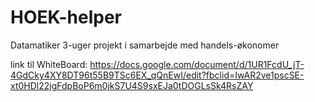 # HOEK-helper
Datamatiker 3-uger projekt i samarbejde med handels-økonomer

link til WhiteBoard:
https://docs.google.com/document/d/1UR1FcdU_jT-4GdCky4XY8DT96t55B9TSc6EX_qQnEwI/edit?fbclid=IwAR2ve1pscSE-xt0HDl22jgFdpBoP6m0jkS7U4S9sxEJa0tDOGLsSk4RsZAY
